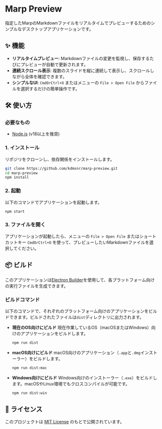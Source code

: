 # Marp Preview

指定したMarpのMarkdownファイルをリアルタイムでプレビューするためのシンプルなデスクトップアプリケーションです。

## ✨ 機能

- **リアルタイムプレビュー**: Markdownファイルの変更を監視し、保存するたびにプレビューが自動で更新されます。
- **連続スクロール表示**: 複数のスライドを縦に連続して表示し、スクロールしながら全体を確認できます。
- **シンプルなUI**: `CmdOrCtrl+O` またはメニューの `File > Open File` からファイルを選択するだけの簡単操作です。

## 🛠️ 使い方

### 必要なもの

- [Node.js](https://nodejs.org/) (v18以上を推奨)

### 1. インストール

リポジリをクローンし、依存関係をインストールします。

```bash
git clone https://github.com/kdmsnr/marp-preview.git
cd marp-preview
npm install
```

### 2. 起動

以下のコマンドでアプリケーションを起動します。

```bash
npm start
```

### 3. ファイルを開く

アプリケーションが起動したら、メニューの `File > Open File` またはショートカットキー `CmdOrCtrl+O` を使って、プレビューしたいMarkdownファイルを選択してください。

## 📦 ビルド

このアプリケーションは[Electron Builder](https://www.electron.build/)を使用して、各プラットフォーム向けの実行ファイルを生成できます。

### ビルドコマンド

以下のコマンドで、それぞれのプラットフォーム向けのアプリケーションをビルドできます。ビルドされたファイルは`dist`ディレクトリに出力されます。

- **現在のOS向けにビルド**
  現在作業しているOS（macOSまたはWindows）向けのアプリケーションをビルドします。
  ```bash
  npm run dist
  ```

- **macOS向けにビルド**
  macOS向けのアプリケーション（`.app`と`.dmg`インストーラー）をビルドします。
  ```bash
  npm run dist:mac
  ```

- **Windows向けにビルド**
  Windows向けのインストーラー（`.exe`）をビルドします。macOSやLinux環境でもクロスコンパイルが可能です。
  ```bash
  npm run dist:win
  ```

## 📝 ライセンス

このプロジェクトは [MIT License](LICENSE) のもとで公開されています。
